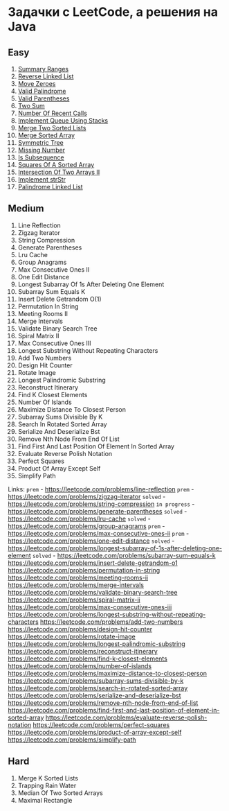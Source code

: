 # Задачки с LeetCode, а решения на Java
## Easy
1. [Summary Ranges](https://github.com/SmartOven/Java-projects/tree/main/LeetCode/src/SummaryRanges)
2. [Reverse Linked List](https://github.com/SmartOven/Java-projects/tree/main/LeetCode/src/ReverseLinkedList)
3. [Move Zeroes](https://github.com/SmartOven/Java-projects/tree/main/LeetCode/src/MoveZeroes)
4. [Valid Palindrome](https://github.com/SmartOven/Java-projects/tree/main/LeetCode/src/ValidPalindrome)
5. [Valid Parentheses](https://github.com/SmartOven/Java-projects/tree/main/LeetCode/src/ValidParentheses)
6. [Two Sum](https://github.com/SmartOven/Java-projects/tree/main/LeetCode/src/TwoSum)
7. [Number Of Recent Calls](https://github.com/SmartOven/Java-projects/tree/main/LeetCode/src/NumberOfRecentCalls)
8. [Implement Queue Using Stacks](https://github.com/SmartOven/Java-projects/tree/main/LeetCode/src/ImplementQueueUsingStacks)
9. [Merge Two Sorted Lists](https://github.com/SmartOven/Java-projects/tree/main/LeetCode/src/MergeTwoSortedLists)
10. [Merge Sorted Array](https://github.com/SmartOven/Java-projects/tree/main/LeetCode/src/MergeSortedArray)
11. [Symmetric Tree](https://github.com/SmartOven/Java-projects/tree/main/LeetCode/src/SymmetricTree)
12. [Missing Number](https://github.com/SmartOven/Java-projects/tree/main/LeetCode/src/MissingNumber)
13. [Is Subsequence](https://github.com/SmartOven/Java-projects/tree/main/LeetCode/src/IsSubsequence)
14. [Squares Of A Sorted Array](https://github.com/SmartOven/Java-projects/tree/main/LeetCode/src/SquaresOfASortedArray)
15. [Intersection Of Two Arrays II](https://github.com/SmartOven/Java-projects/tree/main/LeetCode/src/IntersectionOfTwoArraysII)
16. [Implement strStr](https://github.com/SmartOven/Java-projects/tree/main/LeetCode/src/Implement_strStr)
17. [Palindrome Linked List](https://github.com/SmartOven/Java-projects/tree/main/LeetCode/src/PalindromeLinkedList)
## Medium
1. Line Reflection
2. Zigzag Iterator
3. String Compression
4. Generate Parentheses
5. Lru Cache
6. Group Anagrams
7. Max Consecutive Ones II
8. One Edit Distance
9. Longest Subarray Of 1s After Deleting One Element
10. Subarray Sum Equals K
11. Insert Delete Getrandom O(1)
12. Permutation In String
13. Meeting Rooms II
14. Merge Intervals
15. Validate Binary Search Tree
16. Spiral Matrix II
17. Max Consecutive Ones III
18. Longest Substring Without Repeating Characters
19. Add Two Numbers
20. Design Hit Counter
21. Rotate Image
22. Longest Palindromic Substring
23. Reconstruct Itinerary
24. Find K Closest Elements
25. Number Of Islands
26. Maximize Distance To Closest Person
27. Subarray Sums Divisible By K
28. Search In Rotated Sorted Array
29. Serialize And Deserialize Bst
30. Remove Nth Node From End Of List
31. Find First And Last Position Of Element In Sorted Array
32. Evaluate Reverse Polish Notation
33. Perfect Squares
34. Product Of Array Except Self
35. Simplify Path

Links:
`prem` - https://leetcode.com/problems/line-reflection
`prem` - https://leetcode.com/problems/zigzag-iterator
`solved` - https://leetcode.com/problems/string-compression
`in progress` - https://leetcode.com/problems/generate-parentheses
`solved` - https://leetcode.com/problems/lru-cache
`solved` - https://leetcode.com/problems/group-anagrams
`prem` - https://leetcode.com/problems/max-consecutive-ones-ii
`prem` - https://leetcode.com/problems/one-edit-distance
`solved` - https://leetcode.com/problems/longest-subarray-of-1s-after-deleting-one-element
`solved` - https://leetcode.com/problems/subarray-sum-equals-k
https://leetcode.com/problems/insert-delete-getrandom-o1
https://leetcode.com/problems/permutation-in-string
https://leetcode.com/problems/meeting-rooms-ii
https://leetcode.com/problems/merge-intervals
https://leetcode.com/problems/validate-binary-search-tree
https://leetcode.com/problems/spiral-matrix-ii
https://leetcode.com/problems/max-consecutive-ones-iii
https://leetcode.com/problems/longest-substring-without-repeating-characters
https://leetcode.com/problems/add-two-numbers
https://leetcode.com/problems/design-hit-counter
https://leetcode.com/problems/rotate-image
https://leetcode.com/problems/longest-palindromic-substring
https://leetcode.com/problems/reconstruct-itinerary
https://leetcode.com/problems/find-k-closest-elements
https://leetcode.com/problems/number-of-islands
https://leetcode.com/problems/maximize-distance-to-closest-person
https://leetcode.com/problems/subarray-sums-divisible-by-k
https://leetcode.com/problems/search-in-rotated-sorted-array
https://leetcode.com/problems/serialize-and-deserialize-bst
https://leetcode.com/problems/remove-nth-node-from-end-of-list
https://leetcode.com/problems/find-first-and-last-position-of-element-in-sorted-array
https://leetcode.com/problems/evaluate-reverse-polish-notation
https://leetcode.com/problems/perfect-squares
https://leetcode.com/problems/product-of-array-except-self
https://leetcode.com/problems/simplify-path
## Hard
1. Merge K Sorted Lists
2. Trapping Rain Water
3. Median Of Two Sorted Arrays
4. Maximal Rectangle
